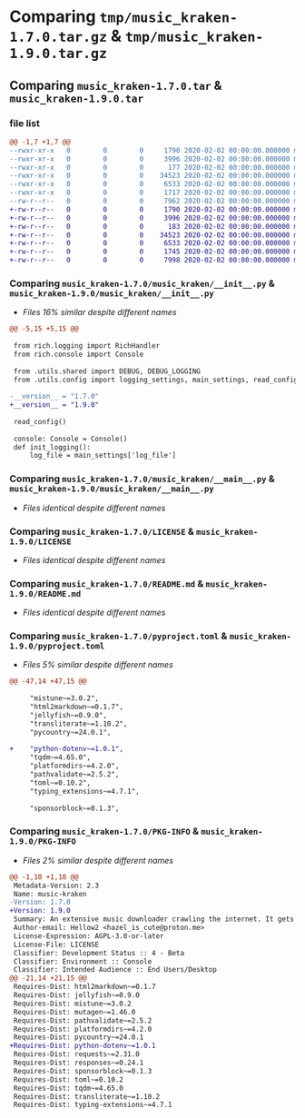 # Comparing `tmp/music_kraken-1.7.0.tar.gz` & `tmp/music_kraken-1.9.0.tar.gz`

## Comparing `music_kraken-1.7.0.tar` & `music_kraken-1.9.0.tar`

### file list

```diff
@@ -1,7 +1,7 @@
--rwxr-xr-x   0        0        0     1790 2020-02-02 00:00:00.000000 music_kraken-1.7.0/music_kraken/__init__.py
--rwxr-xr-x   0        0        0     3996 2020-02-02 00:00:00.000000 music_kraken-1.7.0/music_kraken/__main__.py
--rwxr-xr-x   0        0        0      177 2020-02-02 00:00:00.000000 music_kraken-1.7.0/.gitignore
--rwxr-xr-x   0        0        0    34523 2020-02-02 00:00:00.000000 music_kraken-1.7.0/LICENSE
--rwxr-xr-x   0        0        0     6533 2020-02-02 00:00:00.000000 music_kraken-1.7.0/README.md
--rwxr-xr-x   0        0        0     1717 2020-02-02 00:00:00.000000 music_kraken-1.7.0/pyproject.toml
--rw-r--r--   0        0        0     7962 2020-02-02 00:00:00.000000 music_kraken-1.7.0/PKG-INFO
+-rw-r--r--   0        0        0     1790 2020-02-02 00:00:00.000000 music_kraken-1.9.0/music_kraken/__init__.py
+-rw-r--r--   0        0        0     3996 2020-02-02 00:00:00.000000 music_kraken-1.9.0/music_kraken/__main__.py
+-rw-r--r--   0        0        0      183 2020-02-02 00:00:00.000000 music_kraken-1.9.0/.gitignore
+-rw-r--r--   0        0        0    34523 2020-02-02 00:00:00.000000 music_kraken-1.9.0/LICENSE
+-rw-r--r--   0        0        0     6533 2020-02-02 00:00:00.000000 music_kraken-1.9.0/README.md
+-rw-r--r--   0        0        0     1745 2020-02-02 00:00:00.000000 music_kraken-1.9.0/pyproject.toml
+-rw-r--r--   0        0        0     7998 2020-02-02 00:00:00.000000 music_kraken-1.9.0/PKG-INFO
```

### Comparing `music_kraken-1.7.0/music_kraken/__init__.py` & `music_kraken-1.9.0/music_kraken/__init__.py`

 * *Files 16% similar despite different names*

```diff
@@ -5,15 +5,15 @@
 
 from rich.logging import RichHandler
 from rich.console import Console
 
 from .utils.shared import DEBUG, DEBUG_LOGGING
 from .utils.config import logging_settings, main_settings, read_config
 
-__version__ = "1.7.0"
+__version__ = "1.9.0"
 
 read_config()
 
 console: Console = Console()
 def init_logging():
     log_file = main_settings['log_file']
```

### Comparing `music_kraken-1.7.0/music_kraken/__main__.py` & `music_kraken-1.9.0/music_kraken/__main__.py`

 * *Files identical despite different names*

### Comparing `music_kraken-1.7.0/LICENSE` & `music_kraken-1.9.0/LICENSE`

 * *Files identical despite different names*

### Comparing `music_kraken-1.7.0/README.md` & `music_kraken-1.9.0/README.md`

 * *Files identical despite different names*

### Comparing `music_kraken-1.7.0/pyproject.toml` & `music_kraken-1.9.0/pyproject.toml`

 * *Files 5% similar despite different names*

```diff
@@ -47,14 +47,15 @@
 
     "mistune~=3.0.2",
     "html2markdown~=0.1.7",
     "jellyfish~=0.9.0",
     "transliterate~=1.10.2",
     "pycountry~=24.0.1",
     
+    "python-dotenv~=1.0.1",
     "tqdm~=4.65.0",
     "platformdirs~=4.2.0",
     "pathvalidate~=2.5.2",
     "toml~=0.10.2",
     "typing_extensions~=4.7.1",
 
     "sponsorblock~=0.1.3",
```

### Comparing `music_kraken-1.7.0/PKG-INFO` & `music_kraken-1.9.0/PKG-INFO`

 * *Files 2% similar despite different names*

```diff
@@ -1,10 +1,10 @@
 Metadata-Version: 2.3
 Name: music-kraken
-Version: 1.7.0
+Version: 1.9.0
 Summary: An extensive music downloader crawling the internet. It gets its metadata from a couple of metadata providers, and it scrapes the audiofiles.
 Author-email: Hellow2 <hazel_is_cute@proton.me>
 License-Expression: AGPL-3.0-or-later
 License-File: LICENSE
 Classifier: Development Status :: 4 - Beta
 Classifier: Environment :: Console
 Classifier: Intended Audience :: End Users/Desktop
@@ -21,14 +21,15 @@
 Requires-Dist: html2markdown~=0.1.7
 Requires-Dist: jellyfish~=0.9.0
 Requires-Dist: mistune~=3.0.2
 Requires-Dist: mutagen~=1.46.0
 Requires-Dist: pathvalidate~=2.5.2
 Requires-Dist: platformdirs~=4.2.0
 Requires-Dist: pycountry~=24.0.1
+Requires-Dist: python-dotenv~=1.0.1
 Requires-Dist: requests~=2.31.0
 Requires-Dist: responses~=0.24.1
 Requires-Dist: sponsorblock~=0.1.3
 Requires-Dist: toml~=0.10.2
 Requires-Dist: tqdm~=4.65.0
 Requires-Dist: transliterate~=1.10.2
 Requires-Dist: typing-extensions~=4.7.1
```

